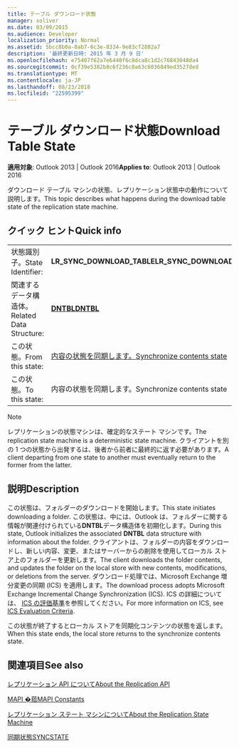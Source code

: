 ```yaml
---
title: テーブル ダウンロード状態
manager: soliver
ms.date: 03/09/2015
ms.audience: Developer
localization_priority: Normal
ms.assetid: 5bcc8b0a-0ab7-6c3e-8334-9e83cf2882a7
description: '最終更新日時: 2015 年 3 月 9 日'
ms.openlocfilehash: e75407f62a7e6440f6c8dca8c1d2c76843048da4
ms.sourcegitcommit: 0cf39e5382b8c6f236c8a63c6036849ed3527ded
ms.translationtype: MT
ms.contentlocale: ja-JP
ms.lasthandoff: 08/23/2018
ms.locfileid: "22595399"
---
```

# <a name="download-table-state"></a><span data-ttu-id="7290a-103">テーブル ダウンロード状態</span><span class="sxs-lookup"><span data-stu-id="7290a-103">Download Table State</span></span>

  
  
<span data-ttu-id="7290a-104">**適用対象**: Outlook 2013 | Outlook 2016</span><span class="sxs-lookup"><span data-stu-id="7290a-104">**Applies to**: Outlook 2013 | Outlook 2016</span></span> 
  
 <span data-ttu-id="7290a-105">ダウンロード テーブル マシンの状態、レプリケーション状態中の動作について説明します。</span><span class="sxs-lookup"><span data-stu-id="7290a-105">This topic describes what happens during the download table state of the replication state machine.</span></span> 
  
## <a name="quick-info"></a><span data-ttu-id="7290a-106">クイック ヒント</span><span class="sxs-lookup"><span data-stu-id="7290a-106">Quick info</span></span>

|||
|:-----|:-----|
|<span data-ttu-id="7290a-107">状態識別子。</span><span class="sxs-lookup"><span data-stu-id="7290a-107">State Identifier:</span></span>  <br/> |<span data-ttu-id="7290a-108">**LR_SYNC_DOWNLOAD_TABLE**</span><span class="sxs-lookup"><span data-stu-id="7290a-108">**LR_SYNC_DOWNLOAD_TABLE**</span></span> <br/> |
|<span data-ttu-id="7290a-109">関連するデータ構造体。</span><span class="sxs-lookup"><span data-stu-id="7290a-109">Related Data Structure:</span></span>  <br/> |<span data-ttu-id="7290a-110">**[DNTBL](dntbl.md)**</span><span class="sxs-lookup"><span data-stu-id="7290a-110">**[DNTBL](dntbl.md)**</span></span> <br/> |
|<span data-ttu-id="7290a-111">この状態。</span><span class="sxs-lookup"><span data-stu-id="7290a-111">From this state:</span></span>  <br/> |[<span data-ttu-id="7290a-112">内容の状態を同期します。</span><span class="sxs-lookup"><span data-stu-id="7290a-112">Synchronize contents state</span></span>](synchronize-contents-state.md) <br/> |
|<span data-ttu-id="7290a-113">この状態。</span><span class="sxs-lookup"><span data-stu-id="7290a-113">To this state:</span></span>  <br/> |<span data-ttu-id="7290a-114">内容の状態を同期します。</span><span class="sxs-lookup"><span data-stu-id="7290a-114">Synchronize contents state</span></span>  <br/> |
   
> [!NOTE]
> <span data-ttu-id="7290a-115">レプリケーションの状態マシンは、確定的なステート マシンです。</span><span class="sxs-lookup"><span data-stu-id="7290a-115">The replication state machine is a deterministic state machine.</span></span> <span data-ttu-id="7290a-116">クライアントを別の 1 つの状態から出発するは、後者から前者に最終的に返す必要があります。</span><span class="sxs-lookup"><span data-stu-id="7290a-116">A client departing from one state to another must eventually return to the former from the latter.</span></span> 
  
## <a name="description"></a><span data-ttu-id="7290a-117">説明</span><span class="sxs-lookup"><span data-stu-id="7290a-117">Description</span></span>

<span data-ttu-id="7290a-118">この状態は、フォルダーのダウンロードを開始します。</span><span class="sxs-lookup"><span data-stu-id="7290a-118">This state initiates downloading a folder.</span></span> <span data-ttu-id="7290a-119">この状態は、中には、Outlook は、フォルダーに関する情報が関連付けられている**DNTBL**データ構造体を初期化します。</span><span class="sxs-lookup"><span data-stu-id="7290a-119">During this state, Outlook initializes the associated **DNTBL** data structure with information about the folder.</span></span> <span data-ttu-id="7290a-120">クライアントは、フォルダーの内容をダウンロードし、新しい内容、変更、またはサーバーからの削除を使用してローカル ストア上のフォルダーを更新します。</span><span class="sxs-lookup"><span data-stu-id="7290a-120">The client downloads the folder contents, and updates the folder on the local store with new contents, modifications, or deletions from the server.</span></span> <span data-ttu-id="7290a-121">ダウンロード処理では、Microsoft Exchange 増分変更の同期 (ICS) を適用します。</span><span class="sxs-lookup"><span data-stu-id="7290a-121">The download process adopts Microsoft Exchange Incremental Change Synchronization (ICS).</span></span> <span data-ttu-id="7290a-122">ICS の詳細については、 [ICS の評価基準](http://msdn.microsoft.com/en-us/library/aa579252%28EXCHG.80%29.aspx)を参照してください。</span><span class="sxs-lookup"><span data-stu-id="7290a-122">For more information on ICS, see [ICS Evaluation Criteria](http://msdn.microsoft.com/en-us/library/aa579252%28EXCHG.80%29.aspx).</span></span>
  
<span data-ttu-id="7290a-123">この状態が終了するとローカル ストアを同期化コンテンツの状態を返します。</span><span class="sxs-lookup"><span data-stu-id="7290a-123">When this state ends, the local store returns to the synchronize contents state.</span></span>
  
## <a name="see-also"></a><span data-ttu-id="7290a-124">関連項目</span><span class="sxs-lookup"><span data-stu-id="7290a-124">See also</span></span>



[<span data-ttu-id="7290a-125">レプリケーション API について</span><span class="sxs-lookup"><span data-stu-id="7290a-125">About the Replication API</span></span>](about-the-replication-api.md)
  
[<span data-ttu-id="7290a-126">MAPI �萔</span><span class="sxs-lookup"><span data-stu-id="7290a-126">MAPI Constants</span></span>](mapi-constants.md)
  
[<span data-ttu-id="7290a-127">レプリケーション ステート マシンについて</span><span class="sxs-lookup"><span data-stu-id="7290a-127">About the Replication State Machine</span></span>](about-the-replication-state-machine.md)
  
[<span data-ttu-id="7290a-128">同期状態</span><span class="sxs-lookup"><span data-stu-id="7290a-128">SYNCSTATE</span></span>](syncstate.md)

